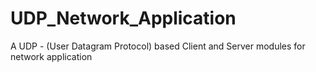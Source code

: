 # UDP_Network_Application
A UDP - (User Datagram Protocol) based Client and Server modules for network application
